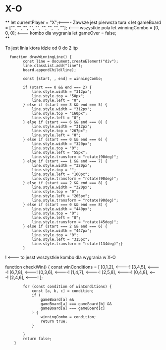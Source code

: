 # X-O

** let currentPlayer = "X";<---- Zawsze jest pierwsza tura x 
        let gameBoard = ["", "", "", "", "", "", "", "", ""]; <---wszystkie pola 
        let winningCombo = [0, 0, 0]; <--- kombo dla wygrania
        let gameOver = false;  
**  

To jest linia ktora idzie od 0 do 2 itp   

      function drawWinningLine() {
            const line = document.createElement("div");
            line.classList.add("line");
            board.appendChild(line);

            const [start, , end] = winningCombo;

            if (start === 0 && end === 2) {
                line.style.width = "312px";
                line.style.top = "50px";
                line.style.left = "0";
            } else if (start === 3 && end === 5) {
                line.style.width = "312px";
                line.style.top = "160px";
                line.style.left = "0";
            } else if (start === 6 && end === 8) {
                line.style.width = "312px";
                line.style.top = "267px";
                line.style.left = "0";
            } else if (start === 0 && end === 6) {
                line.style.width = "320px";
                line.style.top = "0";
                line.style.left = "55px";
                line.style.transform = "rotate(90deg)";
            } else if (start === 1 && end === 7) {
                line.style.width = "320px";
                line.style.top = "";
                line.style.left = "160px";
                line.style.transform = "rotate(90deg)";
            } else if (start === 2 && end === 8) {
                line.style.width = "320px";
                line.style.top = "0";
                line.style.left = "265px";
                line.style.transform = "rotate(90deg)";
            } else if (start === 0 && end === 8) {
                line.style.width = "440px";
                line.style.top = "0";
                line.style.left = "0";
                line.style.transform = "rotate(45deg)";
            } else if (start === 2 && end === 6) {
                line.style.width = "447px";
                line.style.top = "0";
                line.style.left = "315px";
                line.style.transform = "rotate(134deg)";}
            }


! <--- to jesst wsszystkie kombo dla wygrania w X-O

  function checkWin() {
            const winConditions = [
                [0,1,2],   <----!
                [3,4,5],    <----!
                [6,7,8],     <---!
                [0,3,6],   <----!
                [1,4,7],   <----!
                [2,5,8],   <----!
                [0,4,8],   <---!
                [2,4,6],   <---!
            ];

            for (const condition of winConditions) {
                const [a, b, c] = condition;
                if (
                    gameBoard[a] &&
                    gameBoard[a] === gameBoard[b] &&
                    gameBoard[a] === gameBoard[c]
                ) {
                    winningCombo = condition;
                    return true;
                }
                
            }
            return false;
        }


            
    
